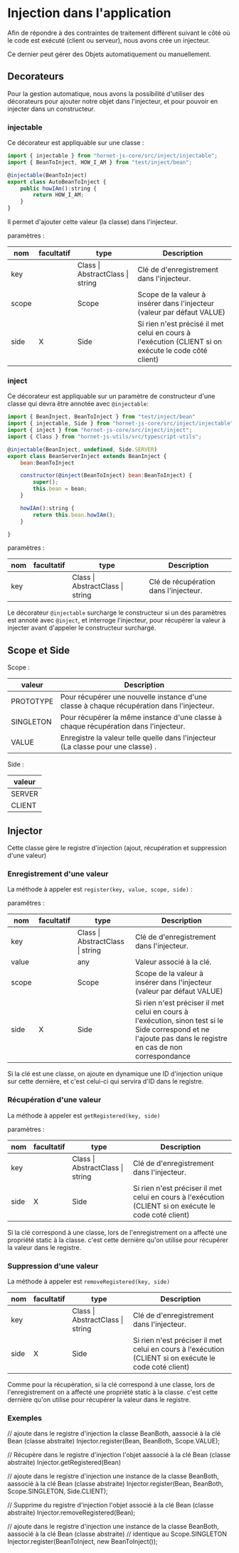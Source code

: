 # Injection dans l'application

Afin de répondre à des contraintes de traitement différent suivant le côté où le code est exécuté (client ou serveur), nous avons crée un injecteur.

Ce dernier peut gérer des Objets automatiquement ou manuellement.

## Decorateurs

Pour la gestion automatique, nous avons la possibilité d'utiliser des décorateurs pour ajouter notre objet dans l'injecteur, et pour pouvoir en injecter dans un constructeur.

### injectable

Ce décorateur est appliquable sur une classe :

```javascript
import { injectable } from "hornet-js-core/src/inject/injectable";
import { BeanToInject, HOW_I_AM } from "test/inject/bean";

@injectable(BeanToInject)
export class AutoBeanToInject {
    public howIAm():string {
        return HOW_I_AM;
    }
}
```

Il permet d'ajouter cette valeur (la classe) dans l'injecteur.

paramètres :

| nom   | facultatif | type                                               | Description                                                             |
|-------|------------|----------------------------------------------------|-------------------------------------------------------------------------|
| key   | &nbsp;     | Class<any> &#124; AbstractClass<any> &#124; string | Clé de d'enregistrement dans l'injecteur.                               |
| scope | &nbsp;     | Scope                                              | Scope de la valeur à insérer dans l'injecteur (valeur par défaut VALUE) |
| side  | X          | Side                                               | Si rien n'est précisé il met celui en cours à l'exécution (CLIENT si on exécute le code côté client) |

### inject

Ce décorateur est appliquable sur un paramètre de constructeur d'une classe qui devra être annotée avec `@injectable`:

```javascript
import { BeanInject, BeanToInject } from "test/inject/bean"
import { injectable, Side } from "hornet-js-core/src/inject/injectable";
import { inject } from "hornet-js-core/src/inject/inject";
import { Class } from "hornet-js-utils/src/typescript-utils";

@injectable(BeanInject, undefined, Side.SERVER)
export class BeanServerInject extends BeanInject {
    bean:BeanToInject

    constructor(@inject(BeanToInject) bean:BeanToInject) {
        super();
        this.bean = bean;
    }

    howIAm():string {
        return this.bean.howIAm();
    }

}
```
paramètres :

| nom | facultatif | type | Description |
|-----|------------|------|-------------|
| key | &nbsp;     | Class<any> &#124; AbstractClass<any> &#124; string | Clé de récupération dans l'injecteur. |

Le décorateur `@injectable` surcharge le constructeur si un des paramètres est annoté avec `@inject`, et interroge l'injecteur, pour récupérer la valeur à injecter avant d'appeler le constructeur surchargé.

## Scope et Side

Scope :

|   valeur  | Description |
|-----------|-------------|
| PROTOTYPE | Pour récupérer une nouvelle instance d'une classe à chaque récupération dans l'injecteur. |
| SINGLETON | Pour récupérer la même instance d'une classe à chaque récupération dans l'injecteur. |
| VALUE     | Enregistre la valeur telle quelle dans l'injecteur (La classe pour une classe) . |

Side :

| valeur |
|--------|
| SERVER |
| CLIENT |


## Injector

Cette classe gère le registre d'injection (ajout, récupération et suppression d'une valeur)

### Enregistrement d'une valeur

La méthode à appeler est `register(key, value, scope, side)` :

paramêtres :

| nom   | facultatif | type                                               | Description                                                             |
|-------|------------|----------------------------------------------------|-------------------------------------------------------------------------|
| key   | &nbsp;     | Class<any> &#124; AbstractClass<any> &#124; string | Clé de d'enregistrement dans l'injecteur.                               |
| value | &nbsp;     | any                                                | Valeur associé à la clé.                                                |
| scope | &nbsp;     | Scope                                              | Scope de la valeur à insérer dans l'injecteur (valeur par défaut VALUE) |
| side  | X          | Side                                               | Si rien n'est préciser il met celui en cours à l'exécution, sinon test si le Side correspond et ne l'ajoute pas dans le registre en cas de non correspondance |

Si la clé est une classe, on ajoute en dynamique une ID d'injection unique sur cette dernière, et c'est celui-ci qui servira d'ID dans le registre.  

### Récupération d'une valeur

La méthode à appeler est `getRegistered(key, side)` 

paramètres :

| nom  | facultatif | type                                               | Description                               |
|------|------------|----------------------------------------------------|-------------------------------------------|
| key  | &nbsp;     | Class<any> &#124; AbstractClass<any> &#124; string | Clé de d'enregistrement dans l'injecteur. |
| side | X          | Side                                               | Si rien n'est préciser il met celui en cours à l'exécution (CLIENT si on exécute le code coté client) |

Si la clé correspond à une classe, lors de l'enregistrement on a affecté une propriété static à la classe. c'est cette dernière qu'on utilise pour récupérer la valeur dans le registre.

### Suppression d'une valeur

La méthode à appeler est `removeRegistered(key, side)` 


| nom  | facultatif | type                                               | Description                                             |
|------|------------|----------------------------------------------------|---------------------------------------------------------|
| key  | &nbsp;     | Class<any> &#124; AbstractClass<any> &#124; string | Clé de d'enregistrement dans l'injecteur.               |
| side | X          | Side                                               | Si rien n'est préciser il met celui en cours à l'exécution (CLIENT si on exécute le code coté client) |

Comme pour la récupération, si la clé correspond à une classe, lors de l'enregistrement on a affecté une propriété static à la classe. c'est cette dernière qu'on utilise pour récupérer la valeur dans le registre.

### Exemples

// ajoute dans le registre d'injection la classe BeanBoth, aassocié à la clé Bean (classe abstraite)
Injector.register(Bean, BeanBoth, Scope.VALUE);

// Récupère dans le registre d'injection l'objet aassocié à la clé Bean (classe abstraite)
Injector.getRegistered(Bean)

// ajoute dans le registre d'injection une instance de la classe BeanBoth, aassocié à la clé Bean (classe abstraite)
Injector.register(Bean, BeanBoth, Scope.SINGLETON, Side.CLIENT);

// Supprime du registre d'injection l'objet associé à la clé Bean (classe abstraite)
Injector.removeRegistered(Bean);

// ajoute dans le registre d'injection une instance de la classe BeanBoth, aassocié à la clé Bean (classe abstraite)
// identique au Scope.SINGLETON 
Injector.register(BeanToInject, new BeanToInject());
